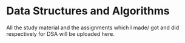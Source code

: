# Data Structures and Algorithms
All the study material and the assignments which I made/ got and did respectively for DSA will be uploaded here.
